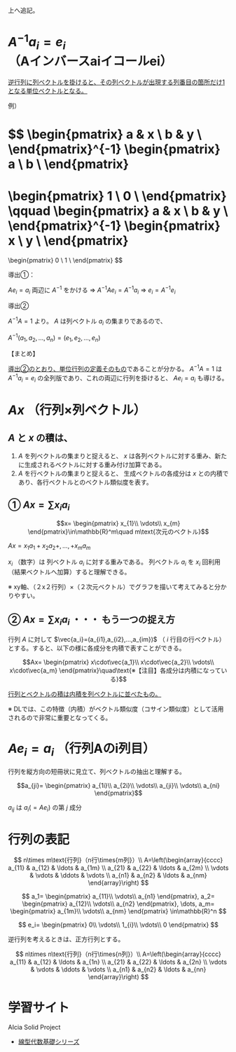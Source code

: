 上へ追記。

# $A^{-1}a_i=e_i$ （Aインバースaiイコールei）

<ins>逆行列に列ベクトルを掛けると、その列ベクトルが出現する列番目の箇所だけ1となる単位ベクトルとなる。</ins>

例）

$$
\begin{pmatrix}
a & x \\
b & y \\
\end{pmatrix}^{-1}
\begin{pmatrix}
a \\
b \\
\end{pmatrix}
=
\begin{pmatrix}
1 \\
0 \\
\end{pmatrix}
\qquad
\begin{pmatrix}
a & x \\
b & y \\
\end{pmatrix}^{-1}
\begin{pmatrix}
x \\
y \\
\end{pmatrix}
=
\begin{pmatrix}
0 \\
1 \\
\end{pmatrix}
$$

導出①：

$Ae_i=a_i$ 両辺に $A^{-1}$ をかける ⇒ $A^{-1}Ae_i=A^{-1}a_i$ ⇒ $e_i=A^{-1}e_i$

導出②

$A^{-1}A=1$ より。 $A$ は列ベクトル $a_i$ の集まりであるので、

$A^{-1}(a_1,a_2,...,a_n)=(e_1,e_2,...,e_n)$

【まとめ】

<ins>導出②のとおり、単位行列の定義そのもの</ins>であることが分かる。 $A^{-1}A=1$ は $A^{-1}a_i=e_i$ の全列版であり、これの両辺に行列を掛けると、 $Ae_i=a_i$ も導ける。

# $Ax$ （行列×列ベクトル）
## $A$ と $x$ の積は、
1. $A$ を列ベクトルの集まりと捉えると、 $x$ は各列ベクトルに対する重み、新たに生成されるベクトルに対する重み付け加算である。
2. $A$ を行ベクトルの集まりと捉えると、 生成ベクトルの各成分は $x$ との内積であり、各行ベクトルとのベクトル類似度を表す。

## ① $Ax=\sum{x_ia_i}$
$$x=
\begin{pmatrix}
   x_{1}\\
   \vdots\\
   x_{m}
\end{pmatrix}\in\mathbb{R}^m\quad m\text{次元のベクトル}$$

$Ax=x_1a_1+x_2a_2+,...,+x_ma_m$

$x_i$ （数字）は 列ベクトル $a_i$ に対する重みである。 列ベクトル $a_i$ を $x_i$ 回利用（結果ベクトルへ加算）すると理解できる。

※ xy軸、（２x２行列）×（２次元ベクトル）でグラフを描いて考えてみると分かりやすい。

## ② $Ax=\sum{x_ia_i}$ ・・・ もう一つの捉え方

行列 $A$ に対して $\vec{a_i}=(a_{i1},a_{i2},...,a_{im})$ （ $i$ 行目の行ベクトル）とする。すると、以下の様に各成分を内積で表すことができる。

$$Ax=
\begin{pmatrix}
   x\cdot\vec{a_1}\\
   x\cdot\vec{a_2}\\
   \vdots\\
   x\cdot\vec{a_m}
\end{pmatrix}\quad\text{※【注目】各成分は内積になっている}$$

<ins>行列とベクトルの積は内積を列ベクトルに並べたもの。</ins>

※ DLでは、この特徴（内積）がベクトル類似度（コサイン類似度）として活用されるので非常に重要となってくる。

# $Ae_i=a_i$ （行列Aのi列目）
行列を縦方向の短冊状に見立て、列ベクトルの抽出と理解する。

$$a_{ji}=
\begin{pmatrix}
   a_{1i}\\
   a_{2i}\\
   \vdots\\
   a_{ji}\\
   \vdots\\
   a_{ni}
\end{pmatrix}$$

$a_{ij}$ は $a_i(=Ae_i)$ の第 $j$ 成分

# 行列の表記

$$
n\times m\text{行列}（n行\times{m列}）\\
A=\left(\begin{array}{cccc} 
a_{11} & a_{12} & \ldots & a_{1m} \\ 
a_{21} & a_{22} & \ldots & a_{2m} \\
\vdots & \vdots & \ddots & \vdots \\
a_{n1} & a_{n2} & \ldots & a_{nm} 
\end{array}\right)
$$

$$
a_1=
\begin{pmatrix}
   a_{11}\\
   \vdots\\
   a_{n1}
\end{pmatrix},
a_2=
\begin{pmatrix}
   a_{12}\\
   \vdots\\
   a_{n2}
\end{pmatrix},
\dots,
a_m=
\begin{pmatrix}
   a_{1m}\\
   \vdots\\
   a_{nm}
\end{pmatrix}
\in\mathbb{R}^n
$$

$$
e_i=
\begin{pmatrix}
   0\\
   \vdots\\
   1_{i}\\
   \vdots\\
   0
\end{pmatrix}
$$

逆行列を考えるときは、正方行列とする。

$$
n\times n\text{行列}（n行\times{n列}）\\
A=\left(\begin{array}{cccc} 
a_{11} & a_{12} & \ldots & a_{1n} \\ 
a_{21} & a_{22} & \ldots & a_{2n} \\
\vdots & \vdots & \ddots & \vdots \\
a_{n1} & a_{n2} & \ldots & a_{nn} 
\end{array}\right)
$$

# 学習サイト

AIcia Solid Project
- [線型代数基礎シリーズ](https://www.youtube.com/playlist?list=PLhDAH9aTfnxKfmufxF59vaZECZJD5j6rd)